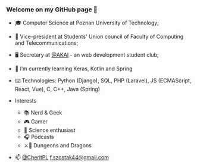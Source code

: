 ### Welcome on my GitHub page 👋

- 🎓 Computer Science at Poznan University of Technology;
- 💼 Vice-president at Students' Union council of Faculty of Computing and Telecommunications;
- 🖥️ Secretary at [@AKAI](https://github.com/akai-org) - an web development student club;

- 🧠 I’m currently learning Keras, Kotlin and Spring
- ⌨️ Technologies: Python (Django), SQL, PHP (Laravel), JS (ECMAScript, React, Vue), C, C++, Java (Spring) 

- Interests
  - 📚 Nerd & Geek
  - 🎮 Gamer
  - 🌌 Science enthusiast
  - 🎧 Podcasts
  - ⚔️🐉 Dungeons and Dragons

- 📫 [@CheritPL](https://twitter.com/CheritPL) f.szostak44@gmail.com
